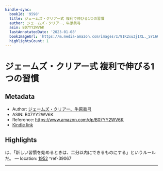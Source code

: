 ```yaml
---
kindle-sync:
  bookId: '9598'
  title: ジェームズ・クリアー式 複利で伸びる1つの習慣
  author: ジェームズ・クリアー、牛原眞弓
  asin: B07YY2WV6K
  lastAnnotatedDate: '2023-01-08'
  bookImageUrl: 'https://m.media-amazon.com/images/I/91K2xu3jIXL._SY160.jpg'
  highlightsCount: 1
---
```

# ジェームズ・クリアー式 複利で伸びる1つの習慣
## Metadata
* Author: [ジェームズ・クリアー、牛原眞弓](https://www.amazon.comundefined)
* ASIN: B07YY2WV6K
* Reference: https://www.amazon.com/dp/B07YY2WV6K
* [Kindle link](kindle://book?action=open&asin=B07YY2WV6K)

## Highlights
は、「新しい習慣を始めるときは、二分以内にできるものにする」というルールだ。 — location: [1952](kindle://book?action=open&asin=B07YY2WV6K&location=1952) ^ref-39067

---
